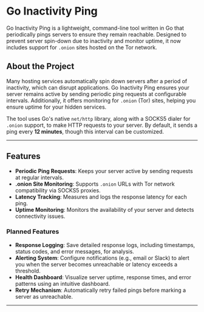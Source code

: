 # **Go Inactivity Ping**

Go Inactivity Ping is a lightweight, command-line tool written in Go that periodically pings servers to ensure they remain reachable. Designed to prevent server spin-down due to inactivity and monitor uptime, it now includes support for `.onion` sites hosted on the Tor network.

## **About the Project**

Many hosting services automatically spin down servers after a period of inactivity, which can disrupt applications. Go Inactivity Ping ensures your server remains active by sending periodic ping requests at configurable intervals. Additionally, it offers monitoring for `.onion` (Tor) sites, helping you ensure uptime for your hidden services.

The tool uses Go's native `net/http` library, along with a SOCKS5 dialer for `.onion` support, to make HTTP requests to your server. By default, it sends a ping every **12 minutes**, though this interval can be customized.

---

## **Features**

- **Periodic Ping Requests**: Keeps your server active by sending requests at regular intervals.
- **.onion Site Monitoring**: Supports `.onion` URLs with Tor network compatibility via SOCKS5 proxies.
- **Latency Tracking**: Measures and logs the response latency for each ping.
- **Uptime Monitoring**: Monitors the availability of your server and detects connectivity issues.

### **Planned Features**
- **Response Logging**: Save detailed response logs, including timestamps, status codes, and error messages, for analysis.
- **Alerting System**: Configure notifications (e.g., email or Slack) to alert you when the server becomes unreachable or latency exceeds a threshold.
- **Health Dashboard**: Visualize server uptime, response times, and error patterns using an intuitive dashboard.
- **Retry Mechanism**: Automatically retry failed pings before marking a server as unreachable.

---

